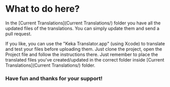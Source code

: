 # What to do here?

In the [Current Translations](Current Translations/) folder you have all the updated files of the translations. You can simply update them and send a pull request.

If you like, you can use the "Keka Translator.app" (using Xcode) to translate and test your files before uploading them. Just clone the project, open the Project file and follow the instructions there. Just remember to place the translated files you've created/updated in the correct folder inside [Current Translations](Current Translations/) folder.

### Have fun and thanks for your support!
